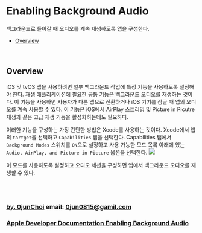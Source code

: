 # Enabling Background Audio
백그라운드로 들어갈 때 오디오를 계속 재생하도록 앱을 구성한다.


* [Overview](#overview)


&nbsp;      
## Overview
iOS 및 tvOS 앱을 사용하려면 일부 백그라운드 작업에 특정 기능을 사용하도록 설정해야 한다. 재생 애플리케이션에 필요한 공통 기능은 백그라운드 오디오를 재생하는 것이다. 이 기능을 사용하면 사용자가 다른 앱으로 전환하거나 iOS 기기를 잠글 때 앱의 오디오를 계속 사용할 수 있다. 이 기능은 iOS에서 AirPlay 스트리밍 및 Picture in Picutre 재생과 같은 고급 재생 기능을 활성화하는데도 필요하다.


이러한 기능을 구성하는 가장 간단한 방법은 Xcode를 사용하는 것이다. Xcode에서 앱의 `tartget`을 선택하고 `Capabilities` 탭을 선택한다. Capabilities 탭에서 `Background Modes` 스위치를 `ON`으로 설정하고 사용 가능한 모드 목록 아래에 있는 `Audio, AirPlay, and Picture in Picture` 옵션을 선택한다.
![](https://github.com/0jun0815/YJStudy/blob/master/Images/background-modes.png)


이 모드를 사용하도록 설정하고 오디오 세션을 구성하면 앱에서 백그라운드 오디오를 재생할 수 있다.


&nbsp;      
&nbsp;      
### [by. 0junChoi](https://github.com/0jun0815) email: <0jun0815@gamil.com>
### [Apple Developer Documentation Enabling Background Audio](https://developer.apple.com/documentation/avfoundation/media_assets_playback_and_editing/creating_a_basic_video_player_ios_and_tvos/enabling_background_audio)
